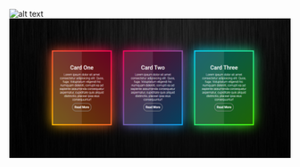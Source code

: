 ![alt text](https://github.com/RomanVinichenko/portfolio/dev/app/images/forest.jpg)
![alt text](https://github.com/krovorgen/gradient-border-cards/blob/master/app/images/preview.PNG)
